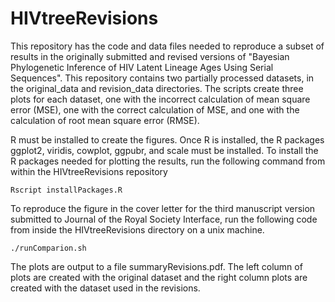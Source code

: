 # HIVtreeRevisions

This repository has the code and data files needed to reproduce a subset of results in the originally submitted and revised versions of "Bayesian Phylogenetic Inference of HIV Latent Lineage Ages Using Serial Sequences".
This repository contains two partially processed datasets, in the original_data and revision_data directories.
The scripts create three plots for each dataset, one with the incorrect calculation of mean square error (MSE), one with the correct calculation of MSE, and one with the calculation of root mean square error (RMSE).

R must be installed to create the figures.
Once R is installed, the R packages ggplot2, viridis, cowplot, ggpubr, and scale must be installed.
To install the R packages needed for plotting the results, run the following command from within the HIVtreeRevisions repository

```
Rscript installPackages.R
```

To reproduce the figure in the cover letter for the third manuscript version submitted to Journal of the Royal Society Interface, run the following code from inside the HIVtreeRevisions directory on a unix machine. 

```
./runComparion.sh 
```

The plots are output to a file summaryRevisions.pdf. The left column of plots are created with the original dataset and the right column plots are created with the dataset used in the revisions.
